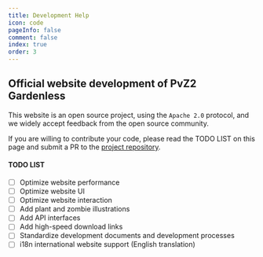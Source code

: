 ```yaml
---
title: Development Help
icon: code
pageInfo: false
comment: false
index: true
order: 3
---
```


## Official website development of PvZ2 Gardenless

This website is an open source project, using the `Apache 2.0` protocol, and we widely accept feedback from the open source community.

If you are willing to contribute your code, please read the TODO LIST on this page and submit a PR to the [project repository](https://github.com/Gzh0821/pvzg_site).

#### TODO LIST

- [ ] Optimize website performance
- [ ] Optimize website UI
- [ ] Optimize website interaction
- [ ] Add plant and zombie illustrations
- [ ] Add API interfaces
- [ ] Add high-speed download links
- [ ] Standardize development documents and development processes
- [ ] i18n international website support (English translation)
